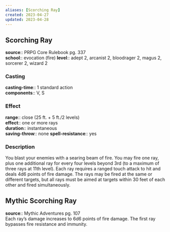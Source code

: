 ```yaml
---
aliases: [Scorching Ray]
created: 2023-04-27
updated: 2023-04-28
---
```


## Scorching Ray

**source**:: PRPG Core Rulebook pg. 337  
**school**:: evocation (fire)
**level**:: adept 2, arcanist 2, bloodrager 2, magus 2, sorcerer 2, wizard 2

### Casting

**casting-time**:: 1 standard action  
**components**:: V, S

### Effect

**range**:: close (25 ft. + 5 ft./2 levels)  
**effect**:: one or more rays  
**duration**:: instantaneous  
**saving-throw**:: none
**spell-resistance**:: yes

### Description

You blast your enemies with a searing beam of fire. You may fire one ray, plus one additional ray for every four levels beyond 3rd (to a maximum of three rays at 11th level). Each ray requires a ranged touch attack to hit and deals 4d6 points of fire damage. The rays may be fired at the same or different targets, but all rays must be aimed at targets within 30 feet of each other and fired simultaneously.

## Mythic Scorching Ray

**source**:: Mythic Adventures pg. 107  
Each ray’s damage increases to 6d6 points of fire damage. The first ray bypasses fire resistance and immunity.
